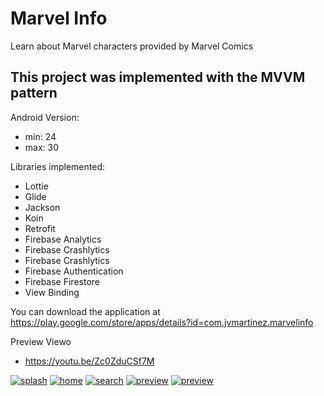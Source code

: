 # Marvel Info
Learn about Marvel characters provided by Marvel Comics
 
 
 ## This project was implemented with the MVVM pattern

Android Version:
 * min: 24
 * max: 30

Libraries implemented:
* Lottie
* Glide
* Jackson
* Koin
* Retrofit
* Firebase Analytics
* Firebase Crashlytics
* Firebase Crashlytics
* Firebase Authentication
* Firebase Firestore
* View Binding

You can download the application at https://play.google.com/store/apps/details?id=com.jvmartinez.marvelinfo

Preview Viewo
* https://youtu.be/Zc0ZduCSf7M



[![splash](capture/splash.png)](capture/splash.png)
[![home](capture/home.png)](capture/home.png)
[![search](capture/search.png)](capture/search.png)
[![preview](capture/preview_1.png)](capture/preview_1.png)
[![preview](capture/preview_2.png)](capture/preview_2.png)
